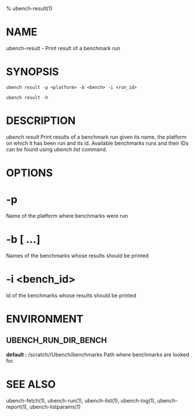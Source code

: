 % ubench-result(1)

# NAME


ubench-result -  Print result of a benchmark run

# SYNOPSIS


    ubench result -p <platform> -b <bench> -i <run_id>

    ubench result -h

# DESCRIPTION


*ubench result*   Print results of a benchmark run given its name, the platform on which it has been run and its id.
              Available benchmarks runs and their IDs can be found using *ubench list* command.

# OPTIONS

# -p <platform>
  Name of the platform where benchmarks were run 


# -b <bench> [<bench> ...]
  Names of the benchmarks whose results should be printed


# -i <bench_id>
  Id of the benchmarks whose results should be printed

# ENVIRONMENT


## UBENCH_RUN_DIR_BENCH
   **default :** /scratch/<user>/Ubench/benchmarks
   Path where benchmarks are looked for.

# SEE ALSO

ubench-fetch(1), ubench-run(1), ubench-list(1), ubench-log(1), ubench-report(1), ubench-listparams(1)
